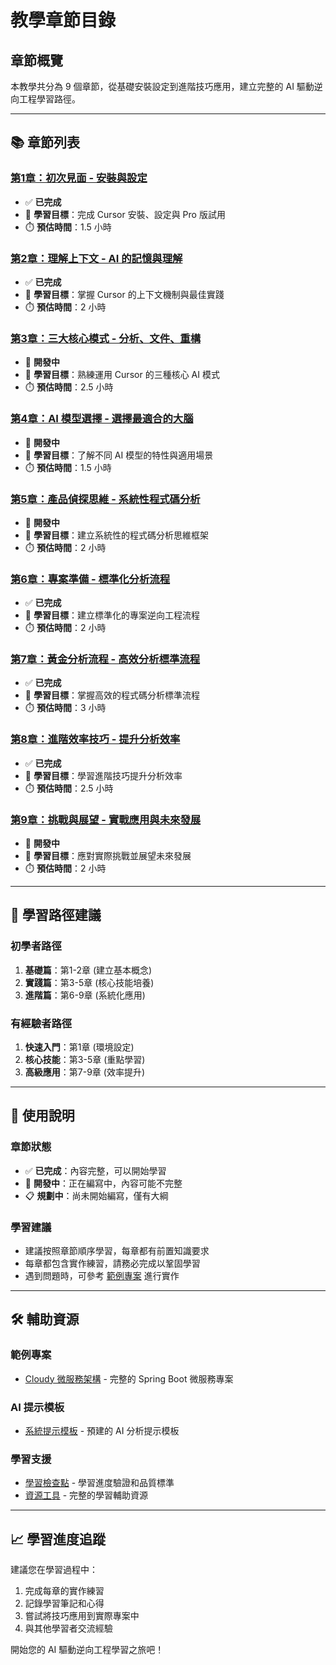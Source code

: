 # 教學章節目錄

## 章節概覽

本教學共分為 9 個章節，從基礎安裝設定到進階技巧應用，建立完整的 AI 驅動逆向工程學習路徑。

---

## 📚 章節列表

### [第1章：初次見面 - 安裝與設定](./01-installation-setup)
- ✅ **已完成**
- 🎯 **學習目標**：完成 Cursor 安裝、設定與 Pro 版試用
- ⏱️ **預估時間**：1.5 小時

### [第2章：理解上下文 - AI 的記憶與理解](./02-understanding-context)
- ✅ **已完成**
- 🎯 **學習目標**：掌握 Cursor 的上下文機制與最佳實踐
- ⏱️ **預估時間**：2 小時

### [第3章：三大核心模式 - 分析、文件、重構](./03-core-modes)
- 🚧 **開發中**
- 🎯 **學習目標**：熟練運用 Cursor 的三種核心 AI 模式
- ⏱️ **預估時間**：2.5 小時

### [第4章：AI 模型選擇 - 選擇最適合的大腦](./04-model-selection)
- 🚧 **開發中**
- 🎯 **學習目標**：了解不同 AI 模型的特性與適用場景
- ⏱️ **預估時間**：1.5 小時

### [第5章：產品偵探思維 - 系統性程式碼分析](./05-detective-mindset)
- 🚧 **開發中**
- 🎯 **學習目標**：建立系統性的程式碼分析思維框架
- ⏱️ **預估時間**：2 小時

### [第6章：專案準備 - 標準化分析流程](./06-project-preparation)
- ✅ **已完成**
- 🎯 **學習目標**：建立標準化的專案逆向工程流程
- ⏱️ **預估時間**：2 小時

### [第7章：黃金分析流程 - 高效分析標準流程](./07-golden-analysis-flow)
- ✅ **已完成**
- 🎯 **學習目標**：掌握高效的程式碼分析標準流程
- ⏱️ **預估時間**：3 小時

### [第8章：進階效率技巧 - 提升分析效率](./08-advanced-techniques)
- ✅ **已完成**
- 🎯 **學習目標**：學習進階技巧提升分析效率
- ⏱️ **預估時間**：2.5 小時

### [第9章：挑戰與展望 - 實戰應用與未來發展](./09-challenges-future)
- 🚧 **開發中**
- 🎯 **學習目標**：應對實際挑戰並展望未來發展
- ⏱️ **預估時間**：2 小時

---

## 🎯 學習路徑建議

### 初學者路徑
1. **基礎篇**：第1-2章 (建立基本概念)
2. **實踐篇**：第3-5章 (核心技能培養)
3. **進階篇**：第6-9章 (系統化應用)

### 有經驗者路徑
1. **快速入門**：第1章 (環境設定)
2. **核心技能**：第3-5章 (重點學習)
3. **高級應用**：第7-9章 (效率提升)

---

## 📖 使用說明

### 章節狀態
- ✅ **已完成**：內容完整，可以開始學習
- 🚧 **開發中**：正在編寫中，內容可能不完整
- 📋 **規劃中**：尚未開始編寫，僅有大綱

### 學習建議
- 建議按照章節順序學習，每章都有前置知識要求
- 每章都包含實作練習，請務必完成以鞏固學習
- 遇到問題時，可參考 [範例專案](../resources/sample-project) 進行實作

---

## 🛠️ 輔助資源

### 範例專案
- [Cloudy 微服務架構](../resources/sample-project) - 完整的 Spring Boot 微服務專案

### AI 提示模板
- [系統提示模板](../resources/prompts) - 預建的 AI 分析提示模板

### 學習支援
- [學習檢查點](../checkpoints/) - 學習進度驗證和品質標準
- [資源工具](../resources/) - 完整的學習輔助資源

---

## 📈 學習進度追蹤

建議您在學習過程中：
1. 完成每章的實作練習
2. 記錄學習筆記和心得
3. 嘗試將技巧應用到實際專案中
4. 與其他學習者交流經驗

開始您的 AI 驅動逆向工程學習之旅吧！